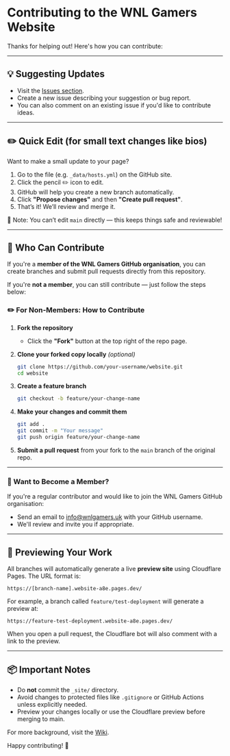 # Contributing to the WNL Gamers Website

Thanks for helping out! Here's how you can contribute:

---

## 💡 Suggesting Updates

- Visit the [Issues section](https://github.com/wnlgamers/website/issues).
- Create a new issue describing your suggestion or bug report.
- You can also comment on an existing issue if you'd like to contribute ideas.

---

## ✏️ Quick Edit (for small text changes like bios)

Want to make a small update to your page?

1. Go to the file (e.g. `_data/hosts.yml`) on the GitHub site.
2. Click the pencil ✏️ icon to edit.
3. GitHub will help you create a new branch automatically.
4. Click **"Propose changes"** and then **"Create pull request"**.
5. That’s it! We’ll review and merge it.

🔐 Note: You can’t edit `main` directly — this keeps things safe and reviewable!

---

## 👥 Who Can Contribute

If you're a **member of the WNL Gamers GitHub organisation**, you can create branches and submit pull requests directly from this repository.

If you're **not a member**, you can still contribute — just follow the steps below:

### ✏️ For Non-Members: How to Contribute

1. **Fork the repository**  
   - Click the **"Fork"** button at the top right of the repo page.

2. **Clone your forked copy locally** *(optional)*  
   ```bash
   git clone https://github.com/your-username/website.git
   cd website
   ```

3. **Create a feature branch**
   ```bash
   git checkout -b feature/your-change-name
   ```

4. **Make your changes and commit them**
   ```bash
   git add .
   git commit -m "Your message"
   git push origin feature/your-change-name
   ```

5. **Submit a pull request** from your fork to the `main` branch of the original repo.

---

### 🔐 Want to Become a Member?

If you're a regular contributor and would like to join the WNL Gamers GitHub organisation:

- Send an email to [info@wnlgamers.uk](mailto:info@wnlgamers.uk) with your GitHub username.
- We'll review and invite you if appropriate.

---

## 👀 Previewing Your Work

All branches will automatically generate a live **preview site** using Cloudflare Pages. The URL format is:

```
https://[branch-name].website-a8e.pages.dev/
```

For example, a branch called `feature/test-deployment` will generate a preview at:

```
https://feature-test-deployment.website-a8e.pages.dev/
```

When you open a pull request, the Cloudflare bot will also comment with a link to the preview.

---

## 📦 Important Notes

- Do **not** commit the `_site/` directory.
- Avoid changes to protected files like `.gitignore` or GitHub Actions unless explicitly needed.
- Preview your changes locally or use the Cloudflare preview before merging to main.

For more background, visit the [Wiki](https://github.com/wnlgamers/website/wiki/Site-Configuration).

Happy contributing! 🎲
